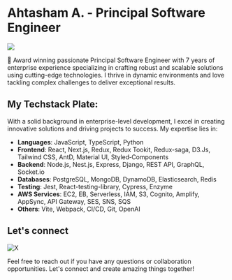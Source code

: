 # Ahtasham A. - Principal Software Engineer

![](https://komarev.com/ghpvc/?username=ahtashamabbasse&style=for-the-badge)

👋 Award winning passionate Principal Software Engineer with 7 years of enterprise experience specializing in crafting robust and scalable solutions using cutting-edge technologies. I thrive in dynamic environments and love tackling complex challenges to deliver exceptional results.


## My Techstack Plate:

With a solid background in enterprise-level development, I excel in creating innovative solutions and driving projects to success. My expertise lies in:

- **Languages**: JavaScript, TypeScript, Python
- **Frontend**: React, Next.js, Redux, Redux Tookit, Redux-saga, D3.Js, Tailwind CSS, AntD, Material UI, Styled‑Components
- **Backend**: Node.js, Nest.js, Express, Django, REST API, GraphQL, Socket.io
- **Databases**: PostgreSQL, MongoDB, DynamoDB, Elasticsearch, Redis
- **Testing**: Jest, React-testing-library, Cypress, Enzyme
- **AWS Services**: EC2, EB, Serverless, IAM, S3, Cognito, Amplify, AppSync, API Gateway, SES, SNS, SQS
- **Others**: Vite, Webpack, CI/CD, Git, OpenAI


## Let's connect

![X](https://img.shields.io/twitter/url?url=https%3A%2F%2Ftwitter.com%2Fahtashamabbasse&style=for-the-badge&logo=x&logoColor=%23fff&label=%40ahtashamabbasse&labelColor=%23555&color=%23007ec6&link=https%3A%2F%2Ftwitter.com%2Fahtashamabbasse)


Feel free to reach out if you have any questions or collaboration opportunities. Let's connect and create amazing things together!
